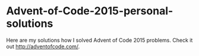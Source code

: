 # Advent-of-Code-2015-personal-solutions
Here are my solutions how I solved Advent of Code 2015 problems. Check it out http://adventofcode.com/.
